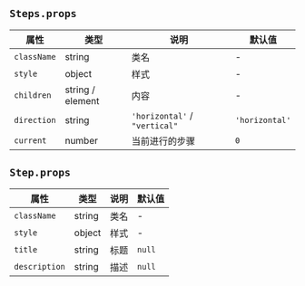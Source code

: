 ## `Steps.props`
属性|类型|说明|默认值
---|---|---|---
`className` | string | 类名 | -
`style` | object | 样式 | - 
`children` | string / element | 内容 | -
`direction` | string | `'horizontal'` / `"vertical"` | `'horizontal'`
`current` | number | 当前进行的步骤 | `0`

## `Step.props`
属性|类型|说明|默认值
---|---|---|---
`className` | string | 类名 | -
`style` | object | 样式 | - 
`title` | string | 标题 | `null`
`description` | string | 描述 | `null`
